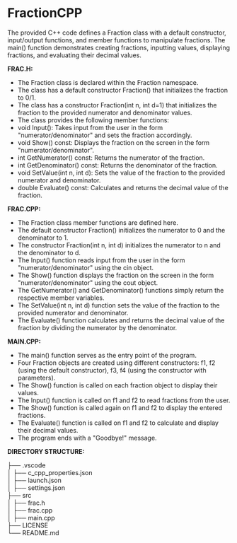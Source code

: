 # FractionCPP
The provided C++ code defines a Fraction class with a default constructor, input/output functions, and member functions to manipulate fractions. The main() function demonstrates creating fractions, inputting values, displaying fractions, and evaluating their decimal values.

**FRAC.H:**

- The Fraction class is declared within the Fraction namespace.  
- The class has a default constructor Fraction() that initializes the fraction to 0/1.  
- The class has a constructor Fraction(int n, int d=1) that initializes the fraction to the provided numerator and denominator values.  
- The class provides the following member functions:  
- void Input(): Takes input from the user in the form "numerator/denominator" and sets the fraction accordingly.  
- void Show() const: Displays the fraction on the screen in the form "numerator/denominator".  
- int GetNumerator() const: Returns the numerator of the fraction.  
- int GetDenominator() const: Returns the denominator of the fraction.  
- void SetValue(int n, int d): Sets the value of the fraction to the provided numerator and denominator.  
- double Evaluate() const: Calculates and returns the decimal value of the fraction.  

**FRAC.CPP:**

- The Fraction class member functions are defined here.  
- The default constructor Fraction() initializes the numerator to 0 and the denominator to 1.  
- The constructor Fraction(int n, int d) initializes the numerator to n and the denominator to d.  
- The Input() function reads input from the user in the form "numerator/denominator" using the cin object.  
- The Show() function displays the fraction on the screen in the form "numerator/denominator" using the cout object.  
- The GetNumerator() and GetDenominator() functions simply return the respective member variables.  
- The SetValue(int n, int d) function sets the value of the fraction to the provided numerator and denominator.  
- The Evaluate() function calculates and returns the decimal value of the fraction by dividing the numerator by the denominator.  

**MAIN.CPP:**

- The main() function serves as the entry point of the program.  
- Four Fraction objects are created using different constructors: f1, f2 (using the default constructor), f3, f4 (using the constructor with parameters).  
- The Show() function is called on each fraction object to display their values.  
- The Input() function is called on f1 and f2 to read fractions from the user.  
- The Show() function is called again on f1 and f2 to display the entered fractions.  
- The Evaluate() function is called on f1 and f2 to calculate and display their decimal values.  
- The program ends with a "Goodbye!" message.

**DIRECTORY STRUCTURE:**  

├── .vscode  
│   ├── c_cpp_properties.json  
│   ├── launch.json  
│   ├── settings.json  
├── src  
│   ├── frac.h  
│   ├── frac.cpp  
│   ├── main.cpp  
├── LICENSE  
└── README.md 
